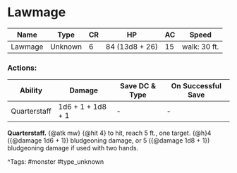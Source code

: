 # Lawmage

| Name | Type | CR | HP | AC | Speed |
|------|------|----|----|----|-------|
| Lawmage | Unknown | 6 | 84 (13d8 + 26) | 15 | walk: 30 ft. |

### Actions:

| Ability | Damage | Save DC & Type | On Successful Save |
|---------|--------|----------------|--------------------|
| Quarterstaff | 1d6 + 1 + 1d8 + 1 | - | - |


**Quarterstaff.** {@atk mw} {@hit 4} to hit, reach 5 ft., one target. {@h}4 ({@damage 1d6 + 1}) bludgeoning damage, or 5 ({@damage 1d8 + 1}) bludgeoning damage if used with two hands.

^Tags: #monster #type_unknown
